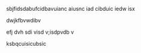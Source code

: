 sbjfidsdabufcidbavuianc aiusnc iad cibduic iedw isx 


dwjkfbvwdibv 




efj dvh sdi visd v;isdpvdb v 



ksbqcuisicubsic
